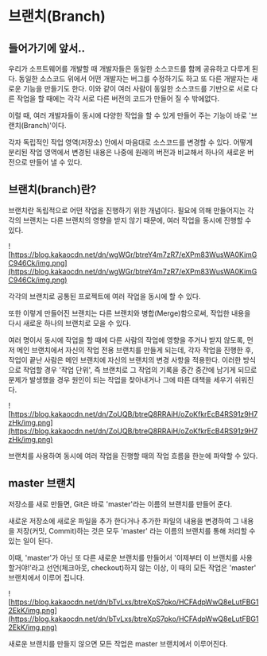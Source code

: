 # 브랜치(Branch)

## 들어가기에 앞서..

우리가 소프트웨어를 개발할 때 개발자들은 동일한 소스코드를 함께 공유하고 다루게 된다. 동일한 소스코드 위에서 어떤 개발자는 버그를 수정하기도 하고 또 다른 개발자는 새로운 기능을 만들기도 한다. 이와 같이 여러 사람이 동일한 소스코드를 기반으로 서로 다른 작업을 할 때에는 각각 서로 다른 버전의 코드가 만들어 질 수 밖에없다.

이럴 때, 여러 개발자들이 동시에 다양한 작업을 할 수 있게 만들어 주는 기능이 바로 '브랜치(Branch)'이다.

각자 독립적인 작업 영역(저장소) 안에서 마음대로 소스코드를 변경할 수 있다. 어떻게 분리된 작업 영역에서 변경된 내용은 나중에 원래의 버전과 비교해서 하나의 새로운 버전으로 만들어 낼 수 있다.

## 브랜치(branch)란?

브랜치란 독립적으로 어떤 작업을 진행하기 위한 개념이다. 필요에 의해 만들어지는 각각의 브랜치는 다른 브랜치의 영향을 받지 않기 때문에, 여러 작업을 동시에 진행할 수 있다.

![https://blog.kakaocdn.net/dn/wgWGr/btreY4m7zR7/eXPm83WusWA0KimGC946Ck/img.png](https://blog.kakaocdn.net/dn/wgWGr/btreY4m7zR7/eXPm83WusWA0KimGC946Ck/img.png)

각각의 브랜치로 공통된 프로젝트에 여러 작업을 동시에 할 수 있다.

또한 이렇게 만들어진 브랜치는 다른 브랜치와 병합(Merge)함으로써, 작업한 내용을 다시 새로운 하나의 브랜치로 모을 수 있다.

여러 명이서 동시에 작업을 할 때에 다른 사람의 작업에 영향을 주거나 받지 않도록, 먼저 메인 브랜치에서 자신의 작업 전용 브랜치를 만들게 되는데, 각자 작업을 진행한 후, 작업이 끝난 사람은 메인 브랜치에 자신의 브랜치의 변경 사항을 적용한다. 이러한 방식으로 작업할 경우 '작업 단위', 즉 브랜치로 그 작업의 기록을 중간 중간에 남기게 되므로 문제가 발생했을 경우 원인이 되는 작업을 찾아내거나 그에 따른 대책을 세우기 쉬워진다.

![https://blog.kakaocdn.net/dn/ZoUQB/btreQ8RRAiH/oZoKfkrEcB4RS91z9H7zHk/img.png](https://blog.kakaocdn.net/dn/ZoUQB/btreQ8RRAiH/oZoKfkrEcB4RS91z9H7zHk/img.png)

브랜치를 사용하여 동시에 여러 작업을 진행할 때의 작업 흐름을 한눈에 파악할 수 있다.

## master 브랜치

저장소를 새로 만들면, Git은 바로 'master'라는 이름의 브랜치를 만들어 준다.

새로운 저장소에 새로운 파일을 추가 한다거나 추가한 파일의 내용을 변경하여 그 내용을 저장(커밋, Commit)하는 것은 모두 'master' 라는 이름의 브랜치를 통해 처리할 수 있는 일이 된다.

이때, 'master'가 아닌 또 다른 새로운 브랜치를 만들어서 '이제부터 이 브랜치를 사용할거야!'라고 선언(체크아웃, checkout)하지 않는 이상, 이 때의 모든 작업은 'master' 브랜치에서 이루어 집니다.

![https://blog.kakaocdn.net/dn/bTvLxs/btreXpS7pko/HCFAdpWwQ8eLutFBG12EkK/img.png](https://blog.kakaocdn.net/dn/bTvLxs/btreXpS7pko/HCFAdpWwQ8eLutFBG12EkK/img.png)

새로운 브랜치를 만들지 않으면 모든 작업은 master 브랜치에서 이루어진다.